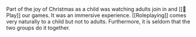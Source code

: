 Part of the joy of Christmas as a child was watching adults join in and [[🌱Play]] our games. It was an immersive experience. [[Roleplaying]] comes very naturally to a child but not to adults. Furthermore, it is seldom that the two groups do it together.